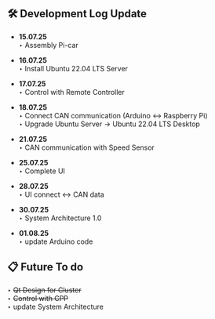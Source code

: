 <!-- 개발 로그 및 할 일들  -->

## 🛠️ Development Log Update 

- **15.07.25**  
  ‣ Assembly Pi-car

- **16.07.25**  
  ‣ Install Ubuntu 22.04 LTS Server

- **17.07.25**  
  ‣ Control with Remote Controller

- **18.07.25**  
  ‣ Connect CAN communication (Arduino ↔ Raspberry Pi)  
  ‣ Upgrade Ubuntu Server → Ubuntu 22.04 LTS Desktop


- **21.07.25**  
  ‣ CAN communication with Speed Sensor   

- **25.07.25**  
  ‣ Complete UI  


- **28.07.25**  
  ‣ UI connect ↔ CAN data  

- **30.07.25**  
  ‣ System Architecture 1.0  


- **01.08.25**  
  ‣ update Arduino code  

## 📋 Future To do
  ‣ ~~Qt Design for Cluster~~  
  ‣ ~~Control with CPP~~  
  ‣ update System Architecture